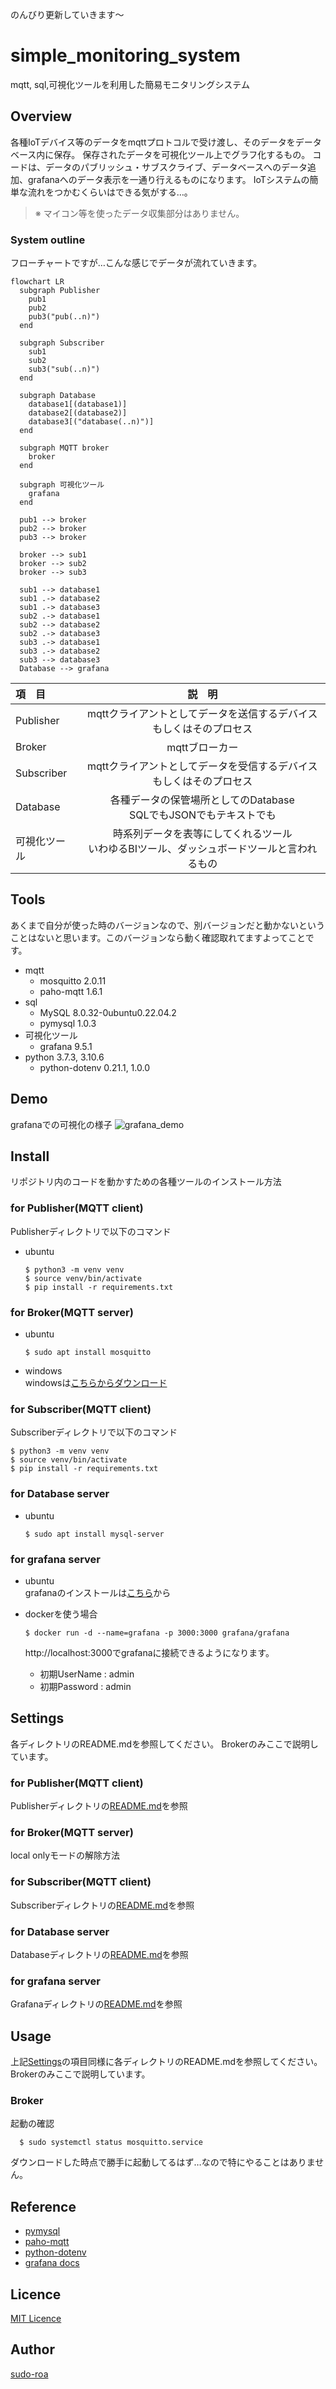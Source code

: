 のんびり更新していきます～

# simple_monitoring_system
mqtt, sql,可視化ツールを利用した簡易モニタリングシステム

## Overview
各種IoTデバイス等のデータをmqttプロトコルで受け渡し、そのデータをデータベース内に保存。
保存されたデータを可視化ツール上でグラフ化するもの。
コードは、データのパブリッシュ・サブスクライブ、データベースへのデータ追加、grafanaへのデータ表示を一通り行えるものになります。
IoTシステムの簡単な流れをつかむくらいはできる気がする…。
> ※ マイコン等を使ったデータ収集部分はありません。

### System outline
フローチャートですが…こんな感じでデータが流れていきます。
```mermaid
flowchart LR
  subgraph Publisher
    pub1
    pub2
    pub3("pub(..n)")
  end

  subgraph Subscriber
    sub1
    sub2
    sub3("sub(..n)")
  end

  subgraph Database
    database1[(database1)]
    database2[(database2)]
    database3[("database(..n)")]
  end

  subgraph MQTT broker
    broker
  end

  subgraph 可視化ツール
    grafana
  end
  
  pub1 --> broker
  pub2 --> broker
  pub3 --> broker
  
  broker --> sub1
  broker --> sub2
  broker --> sub3

  sub1 --> database1
  sub1 .-> database2
  sub1 .-> database3
  sub2 .-> database1
  sub2 --> database2
  sub2 .-> database3
  sub3 .-> database1
  sub3 .-> database2
  sub3 --> database3
  Database --> grafana
```
| 項　目 | 説　明 |
|:-|:-:|
| Publisher | mqttクライアントとしてデータを送信するデバイス<br>もしくはそのプロセス|
| Broker | mqttブローカー |
| Subscriber | mqttクライアントとしてデータを受信するデバイス<br>もしくはそのプロセス |
| Database | 各種データの保管場所としてのDatabase<br>SQLでもJSONでもテキストでも |
| 可視化ツール | 時系列データを表等にしてくれるツール<br>いわゆるBIツール、ダッシュボードツールと言われるもの |

<!-- ### Components
1台のPCでもできる。 -->


## Tools
あくまで自分が使った時のバージョンなので、別バージョンだと動かないということはないと思います。このバージョンなら動く確認取れてますよってことです。
- mqtt
  - mosquitto 2.0.11
  - paho-mqtt 1.6.1
- sql
  - MySQL 8.0.32-0ubuntu0.22.04.2
  - pymysql 1.0.3
- 可視化ツール
  - grafana 9.5.1
- python 3.7.3, 3.10.6
  - python-dotenv 0.21.1, 1.0.0

## Demo
grafanaでの可視化の様子
![grafana_demo](./images/grafana_demo.png)<br>

## Install
リポジトリ内のコードを動かすための各種ツールのインストール方法

### for Publisher(MQTT client)
Publisherディレクトリで以下のコマンド
- ubuntu
  ```
  $ python3 -m venv venv
  $ source venv/bin/activate
  $ pip install -r requirements.txt
  ```

### for Broker(MQTT server)
- ubuntu
  ```
  $ sudo apt install mosquitto
  ```
- windows
  <br>windowsは[こちらからダウンロード](https://mosquitto.org/download/)

### for Subscriber(MQTT client)
Subscriberディレクトリで以下のコマンド
```
$ python3 -m venv venv
$ source venv/bin/activate
$ pip install -r requirements.txt
```

### for Database server
- ubuntu
  ```
  $ sudo apt install mysql-server
  ```

### for grafana server
- ubuntu
  <br>grafanaのインストールは[こちら](https://grafana.com/docs/grafana/latest/setup-grafana/installation/debian/)から

- dockerを使う場合
  ```
  $ docker run -d --name=grafana -p 3000:3000 grafana/grafana
  ```
  http://localhost:3000でgrafanaに接続できるようになります。
  - 初期UserName : admin
  - 初期Password : admin

## Settings
各ディレクトリのREADME.mdを参照してください。
Brokerのみここで説明しています。
### for Publisher(MQTT client)
Publisherディレクトリの[README.md](./Publisher/README.md)を参照

### for Broker(MQTT server)
local onlyモードの解除方法

### for Subscriber(MQTT client)
Subscriberディレクトリの[README.md](./Subscriber/README.md)を参照

### for Database server
Databaseディレクトリの[README.md](./Database/README.md)を参照

### for grafana server
Grafanaディレクトリの[README.md](./Grafana/README.md)を参照

## Usage
上記[Settings](#settings)の項目同様に各ディレクトリのREADME.mdを参照してください。
Brokerのみここで説明しています。
### Broker
起動の確認
```
  $ sudo systemctl status mosquitto.service
```
ダウンロードした時点で勝手に起動してるはず…なので特にやることはありません。

## Reference
- [pymysql](https://pypi.org/project/pymysql/)
- [paho-mqtt](https://pypi.org/project/paho-mqtt/)
- [python-dotenv](https://pypi.org/project/python-dotenv/)
- [grafana docs](https://grafana.com/docs/?plcmt=learn-nav)

## Licence
[MIT Licence](./LICENSE)

## Author
[sudo-roa](https://github.com/sudo-roa)
